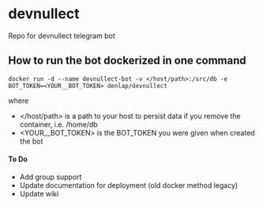 # devnullect
Repo for devnullect telegram bot

## How to run the bot dockerized in one command

```shell
docker run -d --name devnullect-bot -v </host/path>:/src/db -e BOT_TOKEN=<YOUR__BOT_TOKEN> denlap/devnullect
```
where
* </host/path> is a path to your host to persist data if you remove the container, i.e. /home/db
* <YOUR__BOT_TOKEN> is the BOT_TOKEN you were given when created the bot


#### To Do
* Add group support
* Update documentation for deployment (old docker method legacy)
* Update wiki

